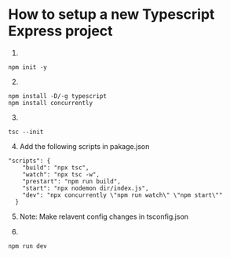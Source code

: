 # How to setup a new Typescript Express project


1) 
```
npm init -y
```


2) 
```
npm install -D/-g typescript
npm install concurrently
```


3) 
```
tsc --init
```


4) Add the following scripts in pakage.json
```
"scripts": {
    "build": "npx tsc",
    "watch": "npx tsc -w",
    "prestart": "npm run build",
    "start": "npx nodemon dir/index.js",
    "dev": "npx concurrently \"npm run watch\" \"npm start\""
  }
```


5) Note: Make relavent config changes in tsconfig.json


6) 
```
npm run dev
```